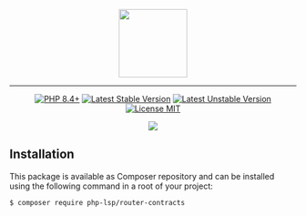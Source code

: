 <p align="center">
    <a href="https://github.com/php-lsp" target="_blank">
        <img src="https://avatars.githubusercontent.com/u/153323085?s=120" width="120">
    </a>
</p>

---

<p align="center">
    <a href="https://packagist.org/packages/php-lsp/router-contracts"><img src="https://poser.pugx.org/php-lsp/router-contracts/require/php?style=for-the-badge" alt="PHP 8.4+"></a>
    <a href="https://packagist.org/packages/php-lsp/router-contracts"><img src="https://poser.pugx.org/php-lsp/router-contracts/version?style=for-the-badge" alt="Latest Stable Version"></a>
    <a href="https://packagist.org/packages/php-lsp/router-contracts"><img src="https://poser.pugx.org/php-lsp/router-contracts/v/unstable?style=for-the-badge" alt="Latest Unstable Version"></a>
    <a href="https://raw.githubusercontent.com/php-lsp/router-contracts/blob/master/LICENSE"><img src="https://poser.pugx.org/php-lsp/router-contracts/license?style=for-the-badge" alt="License MIT"></a>
</p>
<p align="center">
    <a href="https://github.com/php-lsp/router-contracts/actions"><img src="https://github.com/php-lsp/router-contracts/workflows/tests/badge.svg"></a>
</p>

## Installation

This package is available as Composer repository and can be 
installed using the following command in a root of your project:

```sh
$ composer require php-lsp/router-contracts
```

